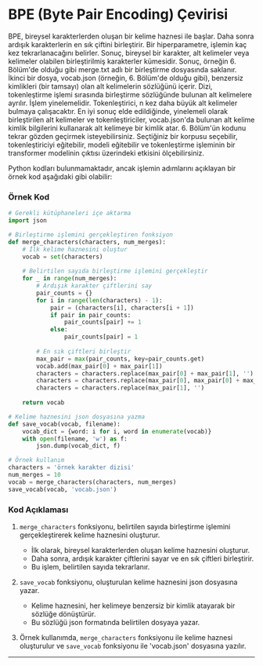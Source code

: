 # BPE (Byte Pair Encoding) Çevirisi

BPE, bireysel karakterlerden oluşan bir kelime haznesi ile başlar. Daha sonra ardışık karakterlerin en sık çiftini birleştirir. Bir hiperparametre, işlemin kaç kez tekrarlanacağını belirler. Sonuç, bireysel bir karakter, alt kelimeler veya kelimeler olabilen birleştirilmiş karakterler kümesidir. Sonuç, örneğin 6. Bölüm'de olduğu gibi merge.txt adlı bir birleştirme dosyasında saklanır. İkinci bir dosya, vocab.json (örneğin, 6. Bölüm'de olduğu gibi), benzersiz kimlikleri (bir tamsayı) olan alt kelimelerin sözlüğünü içerir. Dizi, tokenleştirme işlemi sırasında birleştirme sözlüğünde bulunan alt kelimelere ayrılır. İşlem yinelemelidir. Tokenleştirici, n kez daha büyük alt kelimeler bulmaya çalışacaktır. En iyi sonuç elde edildiğinde, yinelemeli olarak birleştirilen alt kelimeler ve tokenleştiriciler, vocab.json'da bulunan alt kelime kimlik bilgilerini kullanarak alt kelimeye bir kimlik atar. 6. Bölüm'ün kodunu tekrar gözden geçirmek isteyebilirsiniz. Seçtiğiniz bir korpusu seçebilir, tokenleştiriciyi eğitebilir, modeli eğitebilir ve tokenleştirme işleminin bir transformer modelinin çıktısı üzerindeki etkisini ölçebilirsiniz.

Python kodları bulunmamaktadır, ancak işlemin adımlarını açıklayan bir örnek kod aşağıdaki gibi olabilir:

### Örnek Kod

```python
# Gerekli kütüphaneleri içe aktarma
import json

# Birleştirme işlemini gerçekleştiren fonksiyon
def merge_characters(characters, num_merges):
    # İlk kelime haznesini oluştur
    vocab = set(characters)
    
    # Belirtilen sayıda birleştirme işlemini gerçekleştir
    for _ in range(num_merges):
        # Ardışık karakter çiftlerini say
        pair_counts = {}
        for i in range(len(characters) - 1):
            pair = (characters[i], characters[i + 1])
            if pair in pair_counts:
                pair_counts[pair] += 1
            else:
                pair_counts[pair] = 1
        
        # En sık çiftleri birleştir
        max_pair = max(pair_counts, key=pair_counts.get)
        vocab.add(max_pair[0] + max_pair[1])
        characters = characters.replace(max_pair[0] + max_pair[1], '')
        characters = characters.replace(max_pair[0], max_pair[0] + max_pair[1])
        characters = characters.replace(max_pair[1], '')
    
    return vocab

# Kelime haznesini json dosyasına yazma
def save_vocab(vocab, filename):
    vocab_dict = {word: i for i, word in enumerate(vocab)}
    with open(filename, 'w') as f:
        json.dump(vocab_dict, f)

# Örnek kullanım
characters = 'örnek karakter dizisi'
num_merges = 10
vocab = merge_characters(characters, num_merges)
save_vocab(vocab, 'vocab.json')
```

### Kod Açıklaması

1. `merge_characters` fonksiyonu, belirtilen sayıda birleştirme işlemini gerçekleştirerek kelime haznesini oluşturur.
   - İlk olarak, bireysel karakterlerden oluşan kelime haznesini oluşturur.
   - Daha sonra, ardışık karakter çiftlerini sayar ve en sık çiftleri birleştirir.
   - Bu işlem, belirtilen sayıda tekrarlanır.

2. `save_vocab` fonksiyonu, oluşturulan kelime haznesini json dosyasına yazar.
   - Kelime haznesini, her kelimeye benzersiz bir kimlik atayarak bir sözlüğe dönüştürür.
   - Bu sözlüğü json formatında belirtilen dosyaya yazar.

3. Örnek kullanımda, `merge_characters` fonksiyonu ile kelime haznesi oluşturulur ve `save_vocab` fonksiyonu ile 'vocab.json' dosyasına yazılır.

---

